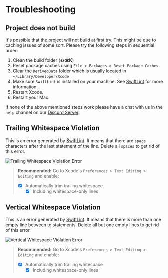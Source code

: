 # Troubleshooting

## Project does not build

It's possible that the project will not build at first try. This might be due to caching issues of some sort.
Please try the following steps in sequential order:

1. Clean the build folder (**⇧⌘K**)
2. Reset package caches using `File > Packages > Reset Package Caches`
3. Clear the `DerivedData` folder which is usually located in `~/Library/Developer/Xcode`
4. Make sure `SwiftLint` is installed on your machine. See [SwiftLint](./Code-Style#swiftlint) for more information.
5. Restart Xcode.
6. Restart your Mac.

If none of the above mentioned steps work please have a chat with us in the `help` channel on our [Discord Server](https://discord.gg/vChUXVf9Em).

## Trailing Whitespace Violation

This is an error generated by [SwiftLint](./Code-Style#swiftlint). It means that there are `space` characters after the last statement of the line. Delete all `spaces` to get rid of this error.

![Trailing Whitespace Violation Error](https://user-images.githubusercontent.com/9460130/162329714-e07989f3-1415-4725-9fdf-c9e5e9638a79.png)

> **Recommended:** Go to Xcode's `Preferences > Text Editing > Editing` and enable:
>
> - [x] Automatically trim trailing whitespace
>   - [x] Including whitespace-only lines

## Vertical Whitespace Violation

This is an error generated by [SwiftLint](./Code-Style#swiftlint). It means that there is more than one empty line between to statements. Delete all but one empty lines to get rid of this error.

![Vertical Whitespace Violation Error](https://user-images.githubusercontent.com/9460130/162329769-4a44383f-df64-4faf-9a28-b0f3efa23589.png)

> **Recommended:** Go to Xcode's `Preferences > Text Editing > Editing` and enable:
>
> - [x] Automatically trim trailing whitespace
>   - [x] Including whitespace-only lines
